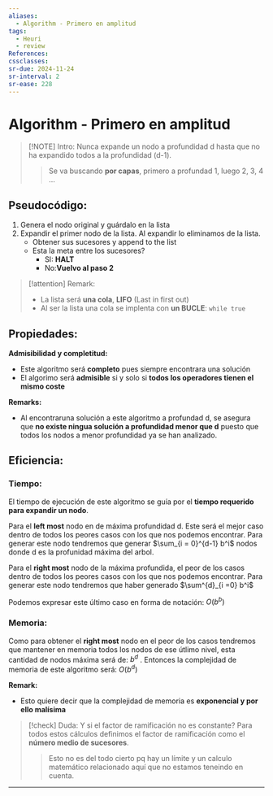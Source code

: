 ```yaml
---
aliases:
  - Algorithm - Primero en amplitud
tags:
  - Heuri
  - review
References: 
cssclasses:
sr-due: 2024-11-24
sr-interval: 2
sr-ease: 228
---
```

# Algorithm - Primero en amplitud

> [!NOTE] Intro: 
>  Nunca expande un nodo a profundidad d hasta que no ha expandido todos a la profundidad (d-1). 
>  > Se va buscando **por capas**, primero a profundad 1, luego 2, 3, 4 …
>  
## Pseudocódigo: 
1. Genera el nodo original y guárdalo en la lista 
2. Expandir el primer nodo de la lista. Al expandir lo eliminamos de la lista. 
	+ Obtener sus sucesores y append to the list 
	+ Esta la meta entre los sucesores?
		+ SI: **HALT**
		+ No:**Vuelvo al paso 2**


> [!attention] Remark: 
>  + La lista será **una cola**, **LIFO** (Last in first out)
>  + Al ser la lista una cola se implenta con **un BUCLE**: `while true`

## Propiedades: 

**Admisibilidad y completitud:**
+ Este algoritmo será **completo** pues siempre encontrara una solución 
+ El algorimo será **admisible** si y solo si **todos los operadores tienen el mismo coste**

**Remarks:**
+ Al encontraruna solución a este algoritmo a profundad d, se asegura que **no existe ningua solución a profundidad menor que d** puesto que todos los nodos a menor profundidad ya se han analizado. 

## Eficiencia: 
### Tiempo: 
El tiempo de ejecución de este algoritmo se guía por el **tiempo requerido para expandir un nodo**. 

Para el **left most** nodo en de máxima profundidad d. Este será el mejor caso dentro de todos los peores casos con los que nos podemos encontrar. 
Para generar este nodo tendremos que generar $\sum_{i = 0}^{d-1} b^i$ nodos donde d es la profunidad máxima del arbol. 

Para el **right most** nodo de la máxima profundida, el peor de los casos dentro de todos los peores casos con los que nos podemos encontrar. 
Para generar este nodo tendremos que haber generado $\sum^{d}_{i =0} b^i$

Podemos expresar este último caso en forma de notación: $O(b^b)$
### Memoria: 
Como para obtener el  **right most**  nodo en el peor de los casos tendremos que mantener en memoria todos los nodos de ese útlimo nivel, esta cantidad de nodos máxima será de: $b^d$ .
Entonces la complejidad de memoria de este algoritmo será:  $O(b^d)$ 

**Remark:**
+ Esto quiere decir que la complejidad de memoria es **exponencial y por ello malísima**


> [!check] Duda: Y si el factor de ramificación no es constante?
> Para todos estos cálculos definimos el factor de ramificación como el **número medio de sucesores**. 
> > Esto no es del todo cierto pq hay un límite y un calculo matemático relacionado aquí que no estamos teneindo en cuenta. 
> > 




***